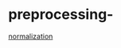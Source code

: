 # preprocessing-

[normalization](https://developers.google.com/machine-learning/data-prep/transform/normalization)
